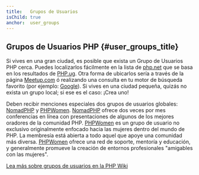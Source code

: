 ```yaml
---
title:   Grupos de Usuarios
isChild: true
anchor:  user_groups
---
```


## Grupos de Usuarios PHP {#user_groups_title}

Si vives en una gran ciudad, es posible que exista un Grupo de Usuarios PHP cerca. Puedes localizarlos fácilmente en
la lista de [php.net][php-uglist] que se basa en los resultados de [PHP.ug][php-ug]. Otra forma de ubicarlos sería a
través de la página [Meetup.com][meetup] ó realizando una consulta en tu motor de búsqueda favorito (por ejemplo:
[Google][google]). Si vives en una ciudad pequeña, quizás no exista un grupo local; si ese es el caso: ¡Crea uno!

Deben recibir menciones especiales dos grupos de usuarios globales: [NomadPHP] y [PHPWomen]. [NomadPHP] ofrece dos veces
por mes conferencias en línea con presentaciones de algunos de los mejores oradores de la comunidad PHP. [PHPWomen] es
un grupo de usuario no exclusivo originalmente enfocado hacia las mujeres dentro del mundo de PHP. La membresía está
abierta a todo aquel que apoye una comunidad más diversa. [PHPWomen] ofrece una red de soporte, mentoría y educación, y
generalmente promueve la creación de entornos profesionales "amigables con las mujeres".

[Lea más sobre grupos de usuarios en la PHP Wiki][php-wiki]

[google]: https://www.google.com/search?q=php+user+group+near+me
[meetup]: http://www.meetup.com/find/
[php-ug]: http://php.ug/
[NomadPHP]: https://nomadphp.com/
[PHPWomen]: http://phpwomen.org/
[php-wiki]: https://wiki.php.net/usergroups
[php-uglist]: http://php.net/ug.php
